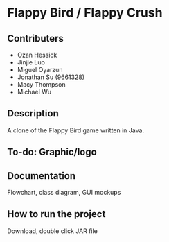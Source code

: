 # Flappy Bird / Flappy Crush
## Contributers
+ Ozan Hessick
+ Jinjie Luo
+ Miguel Oyarzun
+ Jonathan Su [(9661328)]()
+ Macy Thompson
+ Michael Wu

## Description

A clone of the Flappy Bird game written in Java.

## To-do: Graphic/logo

## Documentation

Flowchart, class diagram, GUI mockups

## How to run the project

Download, double click JAR file
